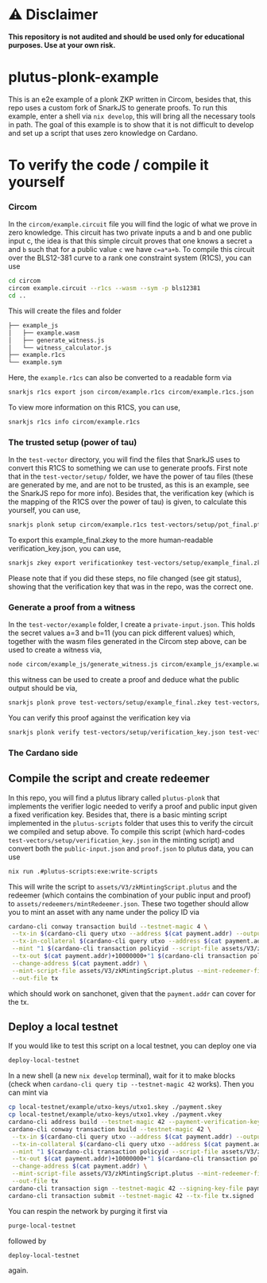 # ⚠️ Disclaimer

**This repository is not audited and should be used only for educational purposes. Use at your own risk.**
# plutus-plonk-example
This is an e2e example of a plonk ZKP written in Circom, besides that, this repo uses a custom fork of SnarkJS to generate proofs. To run this example, enter a shell via `nix develop`, this will bring all the necessary tools in path. The goal of this example is to show that it is not difficult to develop and set up a script that uses zero knowledge on Cardano.

# To verify the code / compile it yourself

### Circom
In the `circom/example.circuit` file you will find the logic of what we prove in zero knowledge. This circuit has two private inputs a and b and one public input c, the idea is that this simple circuit proves that one knows a secret `a` and `b` such that for a public value `c`  we have `c=a*a+b`. To compile this circuit over the BLS12-381 curve to a rank one constraint system (R1CS), you can use
```bash
cd circom
circom example.circuit --r1cs --wasm --sym -p bls12381
cd ..
```
This will create the files and folder
```bash
├── example_js
│   ├── example.wasm
│   ├── generate_witness.js
│   └── witness_calculator.js
├── example.r1cs
└── example.sym
```
Here, the `example.r1cs` can also be converted to a readable form via
```bash
snarkjs r1cs export json circom/example.r1cs circom/example.r1cs.json
```
To view more information on this R1CS, you can use,
```bash
snarkjs r1cs info circom/example.r1cs
```

### The trusted setup (power of tau)
In the `test-vector` directory, you will find the files that SnarkJS uses to convert this R1CS to something we can use to generate proofs. First note that in the `test-vector/setup/` folder, we have the power of tau files (these are generated by me, and are not to be trusted, as this is an example, see the SnarkJS repo for more info). Besides that, the verification key (which is the mapping of the R1CS over the power of tau) is given, to calculate this yourself, you can use,
```bash
snarkjs plonk setup circom/example.r1cs test-vectors/setup/pot_final.ptau test-vectors/setup/example_final.zkey
```
To export this example_final.zkey to the more human-readable verification_key.json, you can use,
```bash
snarkjs zkey export verificationkey test-vectors/setup/example_final.zkey test-vectors/setup/verification_key.json
```
Please note that if you did these steps, no file changed (see git status), showing that the verification key that was in the repo, was the correct one.

### Generate a proof from a witness
In the `test-vector/example` folder, I create a `private-input.json`. This holds the secret values a=3 and b=11 (you can pick different values) which, together with the wasm files generated in the Circom step above, can be used to create a witness via,
```bash
node circom/example_js/generate_witness.js circom/example_js/example.wasm test-vectors/example/private-input.json test-vectors/example/witness.wtns
```
this witness can be used to create a proof and deduce what the public output should be via,
```bash
snarkjs plonk prove test-vectors/setup/example_final.zkey test-vectors/example/witness.wtns test-vectors/example/proof.json test-vectors/example/public-input.json
```
You can verify this proof against the verification key via
```bash
snarkjs plonk verify test-vectors/setup/verification_key.json test-vectors/example/public-input.json test-vectors/example/proof.json
```
### The Cardano side
## Compile the script and create redeemer
In this repo, you will find a plutus library called `plutus-plonk` that implements the verifier logic needed to verify a proof and public input given a fixed verification key. Besides that, there is a basic minting script implemented in the `plutus-scripts` folder that uses this to verify the circuit we compiled and setup above. To compile this script (which hard-codes `test-vectors/setup/verification_key.json` in the minting script) and convert both the `public-input.json` and `proof.json` to plutus data, you can use
```bash
nix run .#plutus-scripts:exe:write-scripts
```
This will write the script to `assets/V3/zkMintingScript.plutus` and the redeemer (which contains the combination of your public input and proof) to `assets/redeemers/mintRedeemer.json`. These two together should allow you to mint an asset with any name under the policy ID via
```bash
cardano-cli conway transaction build --testnet-magic 4 \
 --tx-in $(cardano-cli query utxo --address $(cat payment.addr) --output-json --testnet-magic 42 | jq -r 'keys[0]') \
 --tx-in-collateral $(cardano-cli query utxo --address $(cat payment.addr) --output-json --testnet-magic 42 | jq -r 'keys[0]') \
 --mint "1 $(cardano-cli transaction policyid --script-file assets/V3/zkMintingScript.plutus).eeeeee" \
 --tx-out $(cat payment.addr)+10000000+"1 $(cardano-cli transaction policyid --script-file assets/V3/zkMintingScript.plutus).eeeeee" \
 --change-address $(cat payment.addr) \
 --mint-script-file assets/V3/zkMintingScript.plutus --mint-redeemer-file assets/redeemers/mintRedeemer.json \
 --out-file tx
 ```
which should work on sanchonet, given that the `payment.addr` can cover for the tx.
## Deploy a local testnet
If you would like to test this script on a local testnet, you can deploy one via
```bash
deploy-local-testnet
```
In a new shell (a new `nix develop` terminal), wait for it to make blocks (check when `cardano-cli query tip --testnet-magic 42` works). Then you can mint via
```bash
cp local-testnet/example/utxo-keys/utxo1.skey ./payment.skey
cp local-testnet/example/utxo-keys/utxo1.vkey ./payment.vkey
cardano-cli address build --testnet-magic 42 --payment-verification-key-file payment.vkey > payment.addr
cardano-cli conway transaction build --testnet-magic 42 \
 --tx-in $(cardano-cli query utxo --address $(cat payment.addr) --output-json --testnet-magic 42 | jq -r 'keys[0]') \
 --tx-in-collateral $(cardano-cli query utxo --address $(cat payment.addr) --output-json --testnet-magic 42 | jq -r 'keys[0]') \
 --mint "1 $(cardano-cli transaction policyid --script-file assets/V3/zkMintingScript.plutus).eeeeee" \
 --tx-out $(cat payment.addr)+10000000+"1 $(cardano-cli transaction policyid --script-file assets/V3/zkMintingScript.plutus).eeeeee" \
 --change-address $(cat payment.addr) \
 --mint-script-file assets/V3/zkMintingScript.plutus --mint-redeemer-file assets/redeemers/mintRedeemer.json \
 --out-file tx
cardano-cli transaction sign --testnet-magic 42 --signing-key-file payment.skey --tx-body-file tx --out-file tx.signed
cardano-cli transaction submit --testnet-magic 42 --tx-file tx.signed
```
You can respin the network by purging it first via
```bash
purge-local-testnet
```
followed by
```bash
deploy-local-testnet
```
again.
